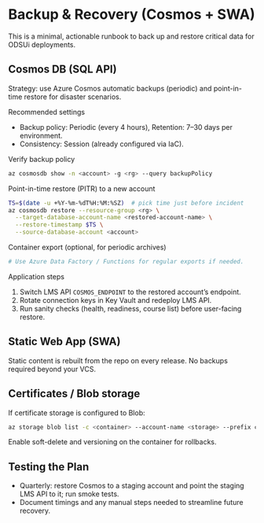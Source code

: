 # Backup & Recovery (Cosmos + SWA)

This is a minimal, actionable runbook to back up and restore critical data for ODSUi deployments.

## Cosmos DB (SQL API)

Strategy: use Azure Cosmos automatic backups (periodic) and point-in-time restore for disaster scenarios.

Recommended settings
- Backup policy: Periodic (every 4 hours), Retention: 7–30 days per environment.
- Consistency: Session (already configured via IaC).

Verify backup policy
```bash
az cosmosdb show -n <account> -g <rg> --query backupPolicy
```

Point-in-time restore (PITR) to a new account
```bash
TS=$(date -u +%Y-%m-%dT%H:%M:%SZ)  # pick time just before incident
az cosmosdb restore --resource-group <rg> \
  --target-database-account-name <restored-account-name> \
  --restore-timestamp $TS \
  --source-database-account <account>
```

Container export (optional, for periodic archives)
```bash
# Use Azure Data Factory / Functions for regular exports if needed.
```

Application steps
1. Switch LMS API `COSMOS_ENDPOINT` to the restored account’s endpoint.
2. Rotate connection keys in Key Vault and redeploy LMS API.
3. Run sanity checks (health, readiness, course list) before user-facing restore.

## Static Web App (SWA)

Static content is rebuilt from the repo on every release. No backups required beyond your VCS.

## Certificates / Blob storage

If certificate storage is configured to Blob:
```bash
az storage blob list -c <container> --account-name <storage> --prefix certificates/
```
Enable soft-delete and versioning on the container for rollbacks.

## Testing the Plan

- Quarterly: restore Cosmos to a staging account and point the staging LMS API to it; run smoke tests.
- Document timings and any manual steps needed to streamline future recovery.


